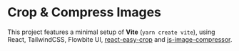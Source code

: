 # Crop & Compress Images

This project features a minimal setup of **Vite** (`yarn create vite`), using React, TailwindCSS, Flowbite UI, [react-easy-crop](https://www.npmjs.com/package/react-easy-crop) and [js-image-compressor](https://www.npmjs.com/package/js-image-compressor).
